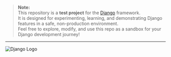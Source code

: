> **Note:**  
> This repository is a **test project** for the [Django](https://www.djangoproject.com/) framework.  
> It is designed for experimenting, learning, and demonstrating Django features in a safe, non-production environment.  
> Feel free to explore, modify, and use this repo as a sandbox for your Django development journey!

---

![Django Logo](https://static.djangoproject.com/img/logos/django-logo-negative.png)

